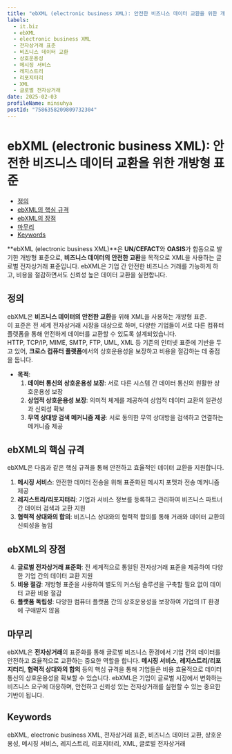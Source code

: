 ```yaml
---
title: "ebXML (electronic business XML): 안전한 비즈니스 데이터 교환을 위한 개방형 표준"
labels:
  - it.biz
  - ebXML
  - electronic business XML
  - 전자상거래 표준
  - 비즈니스 데이터 교환
  - 상호운용성
  - 메시징 서비스
  - 레지스트리
  - 리포지터리
  - XML
  - 글로벌 전자상거래
date: 2025-02-03
profileName: minsuhya
postId: "7586358209809732304"
---
```



# ebXML (electronic business XML): 안전한 비즈니스 데이터 교환을 위한 개방형 표준

<!-- mtoc-start -->

- [정의](#정의)
- [ebXML의 핵심 규격](#ebxml의-핵심-규격)
- [ebXML의 장점](#ebxml의-장점)
- [마무리](#마무리)
- [Keywords](#keywords)

<!-- mtoc-end -->

**ebXML (electronic business XML)**은 **UN/CEFACT**와 **OASIS**가 합동으로 발기한 개방형 표준으로, **비즈니스 데이터의 안전한 교환**을 목적으로 XML을 사용하는 글로벌 전자상거래 표준입니다. ebXML은 기업 간 안전한 비즈니스 거래를 가능하게 하고, 비용을 절감하면서도 신뢰성 높은 데이터 교환을 실현합니다.

## 정의

ebXML은 **비즈니스 데이터의 안전한 교환**을 위해 XML을 사용하는 개방형 표준. \
이 표준은 전 세계 전자상거래 시장을 대상으로 하며, 다양한 기업들이 서로 다른 컴퓨터 플랫폼을 통해 안전하게 데이터를 교환할 수 있도록 설계되었습니다. \
HTTP, TCP/IP, MIME, SMTP, FTP, UML, XML 등 기존의 인터넷 표준에 기반을 두고 있어, **크로스 컴퓨터 플랫폼**에서의 상호운용성을 보장하고 비용을 절감하는 데 중점을 둡니다.

- **목적**:
  1. **데이터 통신의 상호운용성 보장**: 서로 다른 시스템 간 데이터 통신의 원활한 상호운용성 보장
  2. **상업적 상호운용성 보장**: 의미적 체계를 제공하여 상업적 데이터 교환의 일관성과 신뢰성 확보
  3. **무역 상대방 검색 메커니즘 제공**: 서로 동의한 무역 상대방을 검색하고 연결하는 메커니즘 제공

## ebXML의 핵심 규격

ebXML은 다음과 같은 핵심 규격을 통해 안전하고 효율적인 데이터 교환을 지원합니다.

1. **메시징 서비스**: 안전한 데이터 전송을 위해 표준화된 메시지 포맷과 전송 메커니즘 제공
2. **레지스트리/리포지터리**: 기업과 서비스 정보를 등록하고 관리하여 비즈니스 파트너 간 데이터 검색과 교환 지원
3. **협력적 상대와의 합의**: 비즈니스 상대와의 협력적 합의를 통해 거래와 데이터 교환의 신뢰성을 높임

## ebXML의 장점

4. **글로벌 전자상거래 표준화**: 전 세계적으로 통일된 전자상거래 표준을 제공하여 다양한 기업 간의 데이터 교환 지원
5. **비용 절감**: 개방형 표준을 사용하여 별도의 커스텀 솔루션을 구축할 필요 없이 데이터 교환 비용 절감
6. **플랫폼 독립성**: 다양한 컴퓨터 플랫폼 간의 상호운용성을 보장하여 기업의 IT 환경에 구애받지 않음

## 마무리

ebXML은 **전자상거래**의 표준화를 통해 글로벌 비즈니스 환경에서 기업 간의 데이터를 안전하고 효율적으로 교환하는 중요한 역할을 합니다. **메시징 서비스**, **레지스트리/리포지터리**, **협력적 상대와의 합의** 등의 핵심 규격을 통해 기업들은 비용 효율적으로 데이터 통신의 상호운용성을 확보할 수 있습니다. ebXML은 기업이 글로벌 시장에서 변화하는 비즈니스 요구에 대응하며, 안전하고 신뢰성 있는 전자상거래를 실현할 수 있는 중요한 기반이 됩니다.

## Keywords

ebXML, electronic business XML, 전자상거래 표준, 비즈니스 데이터 교환, 상호운용성, 메시징 서비스, 레지스트리, 리포지터리, XML, 글로벌 전자상거래